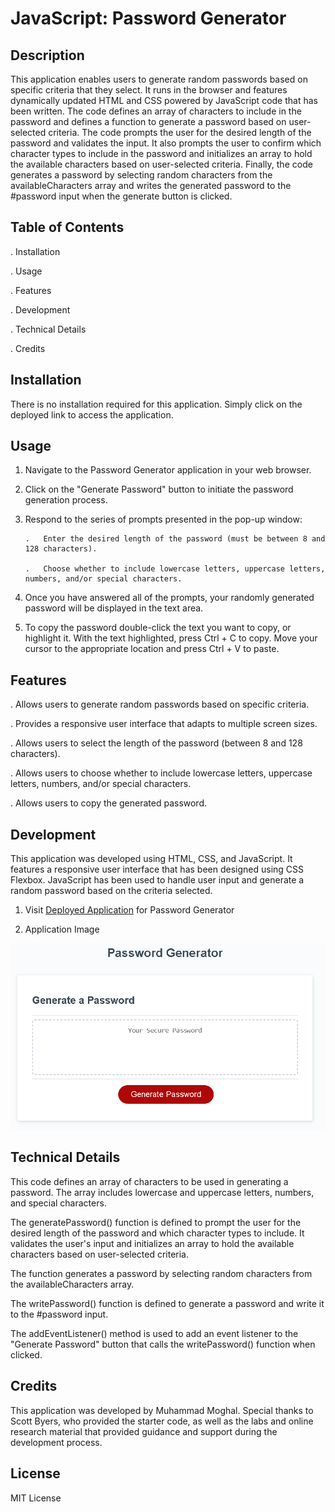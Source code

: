 # JavaScript: Password Generator

## Description

This application enables users to generate random passwords based on specific criteria that they select. It runs in the browser and features dynamically updated HTML and CSS powered by JavaScript code that has been written. The code defines an array of characters to include in the password and defines a function to generate a password based on user-selected criteria. The code prompts the user for the desired length of the password and validates the input. It also prompts the user to confirm which character types to include in the password and initializes an array to hold the available characters based on user-selected criteria. Finally, the code generates a password by selecting random characters from the availableCharacters array and writes the generated password to the #password input when the generate button is clicked.

## Table of Contents

.   Installation

.   Usage

.   Features

.   Development

.   Technical Details

.   Credits

## Installation

There is no installation required for this application. Simply click on the deployed link to access the application.

## Usage

1.  Navigate to the Password Generator application in your web browser.

2.  Click on the "Generate Password" button to initiate the password generation process.

3.  Respond to the series of prompts presented in the pop-up window:

        .   Enter the desired length of the password (must be between 8 and 128 characters).

        .   Choose whether to include lowercase letters, uppercase letters, numbers, and/or special characters.

4.  Once you have answered all of the prompts, your randomly generated password will be displayed in the text area.

5.  To copy the password double-click the text you want to copy, or highlight it. With the text highlighted, press Ctrl + C to copy. Move your cursor to the appropriate location and press Ctrl + V to paste.


## Features

. Allows users to generate random passwords based on specific criteria.

. Provides a responsive user interface that adapts to multiple screen sizes.

. Allows users to select the length of the password (between 8 and 128 characters).

. Allows users to choose whether to include lowercase letters, uppercase letters, numbers, and/or special characters.

. Allows users to copy the generated password.


## Development

This application was developed using HTML, CSS, and JavaScript. It features a responsive user interface that has been designed using CSS Flexbox. JavaScript has been used to handle user input and generate a random password based on the criteria selected.

1. Visit [Deployed Application](https://mmoghal.github.io/fast-crime/) for Password Generator

2. Application Image

![alt Image of the application](https://github.com/mmoghal/fast-crime/blob/main/assets/images/pw.png)


## Technical Details

This code defines an array of characters to be used in generating a password. The array includes lowercase and uppercase letters, numbers, and special characters.

The generatePassword() function is defined to prompt the user for the desired length of the password and which character types to include. It validates the user's input and initializes an array to hold the available characters based on user-selected criteria.

The function generates a password by selecting random characters from the availableCharacters array.

The writePassword() function is defined to generate a password and write it to the #password input.

The addEventListener() method is used to add an event listener to the "Generate Password" button that calls the writePassword() function when clicked.


## Credits

This application was developed by Muhammad Moghal. Special thanks to Scott Byers, who provided the starter code, as well as the labs and online research material that provided guidance and support during the development process.

## License

MIT License
